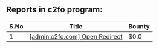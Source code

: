 ## Reports in c2fo program:
| S.No | Title | Bounty |
| ---- | ----- | ------ |
| 1 | [[admin.c2fo.com] Open Redirect](https://hackerone.com/reports/39198) | $0.0 |